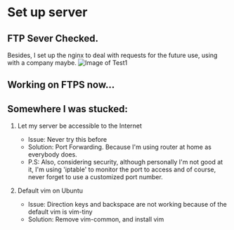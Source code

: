 # Set up server

## FTP Sever Checked.
Besides, I set up the nginx to deal with requests for the future use, using with a company maybe.
![Image of Test1](https://github.com/Yambottle/Heroes_Never_Die/blob/master/ServerTest1.png)
## Working on FTPS now...
## Somewhere I was stucked:
1. Let my server be accessible to the Internet
    * Issue: Never try this before
    * Solution: Port Forwarding. Because I'm using router at home as everybody does.
    * P.S: Also, considering security, although personally I'm not good at it, I'm using 'iptable' to monitor the port to access and of course, never forget to use a customized port number. 
    
2. Default vim on Ubuntu
    * Issue: Direction keys and backspace are not working because of the default vim is vim-tiny
    * Solution: Remove vim-common, and install vim
